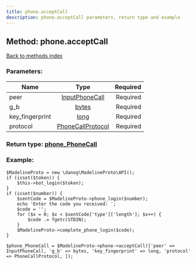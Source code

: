 ```yaml
---
title: phone.acceptCall
description: phone.acceptCall parameters, return type and example
---
```

## Method: phone.acceptCall  
[Back to methods index](index.md)


### Parameters:

| Name     |    Type       | Required |
|----------|:-------------:|---------:|
|peer|[InputPhoneCall](../types/InputPhoneCall.md) | Required|
|g\_b|[bytes](../types/bytes.md) | Required|
|key\_fingerprint|[long](../types/long.md) | Required|
|protocol|[PhoneCallProtocol](../types/PhoneCallProtocol.md) | Required|


### Return type: [phone\_PhoneCall](../types/phone_PhoneCall.md)

### Example:


```
$MadelineProto = new \danog\MadelineProto\API();
if (isset($token)) {
    $this->bot_login($token);
}
if (isset($number)) {
    $sentCode = $MadelineProto->phone_login($number);
    echo 'Enter the code you received: ';
    $code = '';
    for ($x = 0; $x < $sentCode['type']['length']; $x++) {
        $code .= fgetc(STDIN);
    }
    $MadelineProto->complete_phone_login($code);
}

$phone_PhoneCall = $MadelineProto->phone->acceptCall(['peer' => InputPhoneCall, 'g_b' => bytes, 'key_fingerprint' => long, 'protocol' => PhoneCallProtocol, ]);
```

